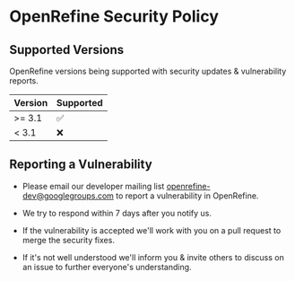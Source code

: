 # OpenRefine Security Policy

## Supported Versions

OpenRefine versions being supported with security updates & vulnerability reports.

| Version | Supported          |
| ------- | ------------------ |
| >= 3.1  | :white_check_mark: |
| < 3.1   | :x:                |

## Reporting a Vulnerability

- Please email our developer mailing list openrefine-dev@googlegroups.com to report a vulnerability in OpenRefine.

- We try to respond within 7 days after you notify us.
- If the vulnerability is accepted we'll work with you on a pull request to merge the security fixes.
- If it's not well understood we'll inform you & invite others to discuss on an issue to further everyone's understanding.

